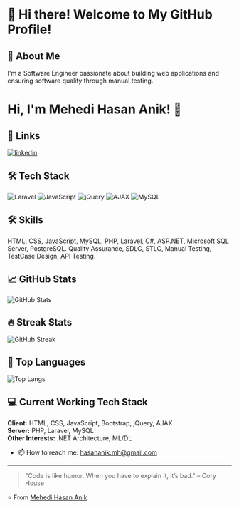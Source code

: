 # 👋 Hi there! Welcome to My GitHub Profile!
## 🚀 About Me
I'm a Software Engineer passionate about building web applications and ensuring software quality through manual testing.

# Hi, I'm Mehedi Hasan Anik! 👋

## 🔗 Links
[![linkedin](https://img.shields.io/badge/linkedin-0A66C2?style=for-the-badge&logo=linkedin&logoColor=white)](https://www.linkedin.com/in/anikmehedihasan/ )

## 🛠️ Tech Stack
![Laravel](https://img.shields.io/badge/Laravel-red?logo=laravel&logoColor=white)
![JavaScript](https://img.shields.io/badge/JavaScript-F7DF1E?logo=javascript&logoColor=black)
![jQuery](https://img.shields.io/badge/jQuery-0769AD?logo=jquery&logoColor=white)
![AJAX](https://img.shields.io/badge/AJAX-005C84?logo=ajax&logoColor=white)
![MySQL](https://img.shields.io/badge/MySQL-005C84?logo=mysql&logoColor=white)

## 🛠 Skills
HTML, CSS, JavaScript, MySQL, PHP, Laravel, C#, ASP.NET, Microsoft SQL Server, PostgreSQL.
Quality Assurance, SDLC, STLC, Manual Testing, TestCase Design, API Testing.

## 📈 GitHub Stats
![GitHub Stats](https://github-readme-stats.vercel.app/api?username=anik-8teen&show_icons=true&theme=radical)

## 🔥 Streak Stats
![GitHub Streak](https://github-readme-streak-stats.herokuapp.com/?user=anik-8teen&theme=dark)

## 🧩 Top Languages
![Top Langs](https://github-readme-stats.vercel.app/api/top-langs/?username=anik-8teen&layout=compact&theme=light)

## 💻 Current Working Tech Stack
**Client:** HTML, CSS, JavaScript, Bootstrap, jQuery, AJAX  
**Server:** PHP, Laravel, MySQL  
**Other Interests:** .NET Architecture, ML/DL

- 📫 How to reach me: hasananik.mh@gmail.com

---
> "Code is like humor. When you have to explain it, it’s bad." – Cory House

⭐️ From [Mehedi Hasan Anik](https://github.com/anik-8teen)

